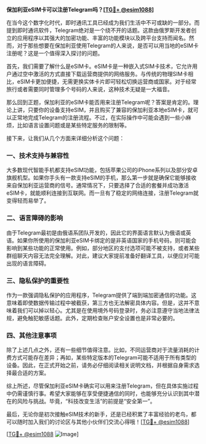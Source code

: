 **保加利亚eSIM卡可以注册Telegram吗？[[TG💪+ @esim1088](https://t.me/s/esim1088)]**

在当今这个数字化时代，即时通讯工具已经成为我们生活中不可或缺的一部分。而提到即时通讯软件，Telegram绝对是一个绕不开的话题。这款由俄罗斯开发者创立的应用程序以其强大的加密功能、丰富的功能模块以及跨平台支持而闻名。然而，对于那些想要在保加利亚使用Telegram的人来说，是否可以用当地的eSIM卡注册呢？这是一个值得深入探讨的问题。

首先，我们需要了解什么是eSIM卡。eSIM卡是一种嵌入式SIM卡技术，它允许用户通过空中激活的方式直接下载运营商提供的网络服务。与传统的物理SIM卡相比，eSIM卡更加便捷，无需更换实体卡片即可轻松切换运营商或国家。对于经常旅行或者需要同时管理多个号码的人来说，这种技术无疑是一大福音。

那么回到正题，保加利亚的eSIM卡能否用来注册Telegram呢？答案是肯定的。理论上讲，只要你的设备支持eSIM，并且购买了兼容的保加利亚本地eSIM卡，就可以正常地完成Telegram的注册流程。不过，在实际操作中可能会遇到一些小麻烦，比如语言设置问题或是某些特定服务的限制等。

接下来，让我们从几个方面来详细分析这个问题：

### 一、技术支持与兼容性

大多数现代智能手机都支持eSIM功能，包括苹果公司的iPhone系列以及部分安卓旗舰机型。如果你手头有一款支持eSIM的手机，那么第一步就是确保它能够接收来自保加利亚运营商的信号。通常情况下，只要选择了合适的套餐并成功激活eSIM卡，就能顺利连接到互联网。而一旦有了稳定的网络连接，注册Telegram就变得轻而易举了。

### 二、语言障碍的影响

由于Telegram最初是由俄语系团队开发的，因此它的界面语言默认为俄语或英语。如果你所使用的保加利亚eSIM卡绑定的是非英语国家的手机号码，则可能会影响到某些功能的正常使用。例如，部分地区的支付选项可能不被支持，或者某些群组聊天内容无法完全理解。对此，建议大家提前准备好翻译工具，以便应对可能出现的语言障碍。

### 三、隐私保护的重要性

作为一款强调隐私保护的应用程序，Telegram提供了端到端加密通信的功能。这意味着即使数据传输过程中被截获，第三方也无法解密具体内容。但是，这并不意味着我们可以掉以轻心。尤其是在使用境外号码登录时，务必注意遵守当地法律法规，避免触犯敏感话题。此外，定期检查账户安全设置也是非常必要的。

### 四、其他注意事项

除了上述几点之外，还有一些细节值得注意。比如，不同运营商对于流量消耗的计费方式可能存在差异；再如，某些特定版本的Telegram可能不适用于所有类型的设备。因此，在正式开始之前，请务必仔细阅读相关说明文档，并根据自身需求选择最合适的方案。

综上所述，尽管保加利亚eSIM卡确实可以用来注册Telegram，但在具体实施过程中仍需谨慎行事。希望大家能够在享受便捷通信的同时，也能够充分认识到其中潜在的风险与挑战。毕竟，“科技改变生活”的前提是“安全第一”。

最后，无论你是初次接触eSIM技术的新手，还是已经积累了丰富经验的老鸟，都可以随时加入我们的讨论区与其他小伙伴们交流心得哦！[[TG💪+ @esim1088](https://t.me/s/esim1088)]

[[TG💪+ @esim1088](https://t.me/s/esim1088) ![Image](https://i.postimg.cc/4NQfJmqS/Snipaste-2025-05-13-00-14-12.png)]